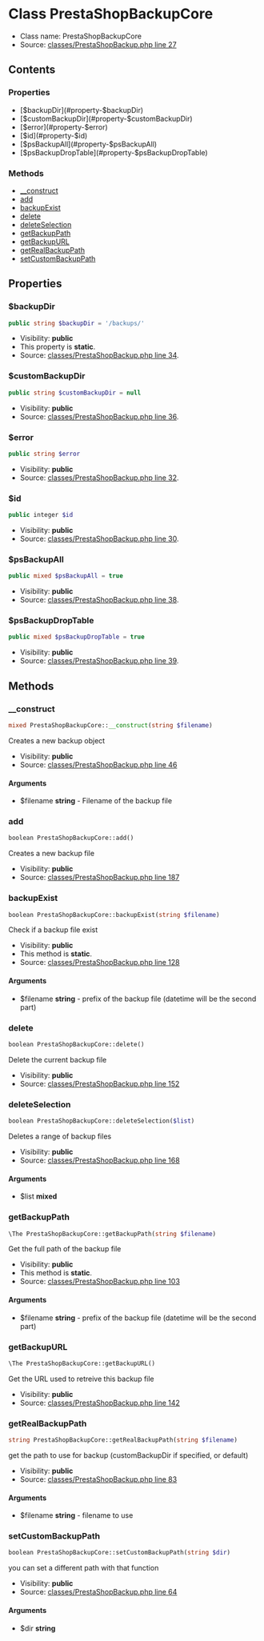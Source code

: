 Class PrestaShopBackupCore
=====================





* Class name: PrestaShopBackupCore
* Source: [classes/PrestaShopBackup.php line 27](https://github.com/PrestaShop/PrestaShop/blob/1.6.0.6/classes/PrestaShopBackup.php#L27)


Contents
--------


### Properties

* [$backupDir](#property-$backupDir)
* [$customBackupDir](#property-$customBackupDir)
* [$error](#property-$error)
* [$id](#property-$id)
* [$psBackupAll](#property-$psBackupAll)
* [$psBackupDropTable](#property-$psBackupDropTable)

### Methods

* [__construct](#method-__construct)
* [add](#method-add)
* [backupExist](#method-backupExist)
* [delete](#method-delete)
* [deleteSelection](#method-deleteSelection)
* [getBackupPath](#method-getBackupPath)
* [getBackupURL](#method-getBackupURL)
* [getRealBackupPath](#method-getRealBackupPath)
* [setCustomBackupPath](#method-setCustomBackupPath)




Properties
----------


### <a name="property-$backupDir"></a>$backupDir

```php
public string $backupDir = '/backups/'
```





* Visibility: **public**
* This property is **static**.
* Source: [classes/PrestaShopBackup.php line 34](https://github.com/PrestaShop/PrestaShop/blob/1.6.0.6/classes/PrestaShopBackup.php#L34).


### <a name="property-$customBackupDir"></a>$customBackupDir

```php
public string $customBackupDir = null
```





* Visibility: **public**
* Source: [classes/PrestaShopBackup.php line 36](https://github.com/PrestaShop/PrestaShop/blob/1.6.0.6/classes/PrestaShopBackup.php#L36).


### <a name="property-$error"></a>$error

```php
public string $error
```





* Visibility: **public**
* Source: [classes/PrestaShopBackup.php line 32](https://github.com/PrestaShop/PrestaShop/blob/1.6.0.6/classes/PrestaShopBackup.php#L32).


### <a name="property-$id"></a>$id

```php
public integer $id
```





* Visibility: **public**
* Source: [classes/PrestaShopBackup.php line 30](https://github.com/PrestaShop/PrestaShop/blob/1.6.0.6/classes/PrestaShopBackup.php#L30).


### <a name="property-$psBackupAll"></a>$psBackupAll

```php
public mixed $psBackupAll = true
```





* Visibility: **public**
* Source: [classes/PrestaShopBackup.php line 38](https://github.com/PrestaShop/PrestaShop/blob/1.6.0.6/classes/PrestaShopBackup.php#L38).


### <a name="property-$psBackupDropTable"></a>$psBackupDropTable

```php
public mixed $psBackupDropTable = true
```





* Visibility: **public**
* Source: [classes/PrestaShopBackup.php line 39](https://github.com/PrestaShop/PrestaShop/blob/1.6.0.6/classes/PrestaShopBackup.php#L39).


Methods
-------


### <a name="method-__construct"></a>__construct

```php
mixed PrestaShopBackupCore::__construct(string $filename)
```

Creates a new backup object



* Visibility: **public**
* Source: [classes/PrestaShopBackup.php line 46](https://github.com/PrestaShop/PrestaShop/blob/1.6.0.6/classes/PrestaShopBackup.php#L46)


#### Arguments
* $filename **string** - Filename of the backup file



### <a name="method-add"></a>add

```php
boolean PrestaShopBackupCore::add()
```

Creates a new backup file



* Visibility: **public**
* Source: [classes/PrestaShopBackup.php line 187](https://github.com/PrestaShop/PrestaShop/blob/1.6.0.6/classes/PrestaShopBackup.php#L187)




### <a name="method-backupExist"></a>backupExist

```php
boolean PrestaShopBackupCore::backupExist(string $filename)
```

Check if a backup file exist



* Visibility: **public**
* This method is **static**.
* Source: [classes/PrestaShopBackup.php line 128](https://github.com/PrestaShop/PrestaShop/blob/1.6.0.6/classes/PrestaShopBackup.php#L128)


#### Arguments
* $filename **string** - prefix of the backup file (datetime will be the second part)



### <a name="method-delete"></a>delete

```php
boolean PrestaShopBackupCore::delete()
```

Delete the current backup file



* Visibility: **public**
* Source: [classes/PrestaShopBackup.php line 152](https://github.com/PrestaShop/PrestaShop/blob/1.6.0.6/classes/PrestaShopBackup.php#L152)




### <a name="method-deleteSelection"></a>deleteSelection

```php
boolean PrestaShopBackupCore::deleteSelection($list)
```

Deletes a range of backup files



* Visibility: **public**
* Source: [classes/PrestaShopBackup.php line 168](https://github.com/PrestaShop/PrestaShop/blob/1.6.0.6/classes/PrestaShopBackup.php#L168)


#### Arguments
* $list **mixed**



### <a name="method-getBackupPath"></a>getBackupPath

```php
\The PrestaShopBackupCore::getBackupPath(string $filename)
```

Get the full path of the backup file



* Visibility: **public**
* This method is **static**.
* Source: [classes/PrestaShopBackup.php line 103](https://github.com/PrestaShop/PrestaShop/blob/1.6.0.6/classes/PrestaShopBackup.php#L103)


#### Arguments
* $filename **string** - prefix of the backup file (datetime will be the second part)



### <a name="method-getBackupURL"></a>getBackupURL

```php
\The PrestaShopBackupCore::getBackupURL()
```

Get the URL used to retreive this backup file



* Visibility: **public**
* Source: [classes/PrestaShopBackup.php line 142](https://github.com/PrestaShop/PrestaShop/blob/1.6.0.6/classes/PrestaShopBackup.php#L142)




### <a name="method-getRealBackupPath"></a>getRealBackupPath

```php
string PrestaShopBackupCore::getRealBackupPath(string $filename)
```

get the path to use for backup (customBackupDir if specified, or default)



* Visibility: **public**
* Source: [classes/PrestaShopBackup.php line 83](https://github.com/PrestaShop/PrestaShop/blob/1.6.0.6/classes/PrestaShopBackup.php#L83)


#### Arguments
* $filename **string** - filename to use



### <a name="method-setCustomBackupPath"></a>setCustomBackupPath

```php
boolean PrestaShopBackupCore::setCustomBackupPath(string $dir)
```

you can set a different path with that function



* Visibility: **public**
* Source: [classes/PrestaShopBackup.php line 64](https://github.com/PrestaShop/PrestaShop/blob/1.6.0.6/classes/PrestaShopBackup.php#L64)


#### Arguments
* $dir **string**


